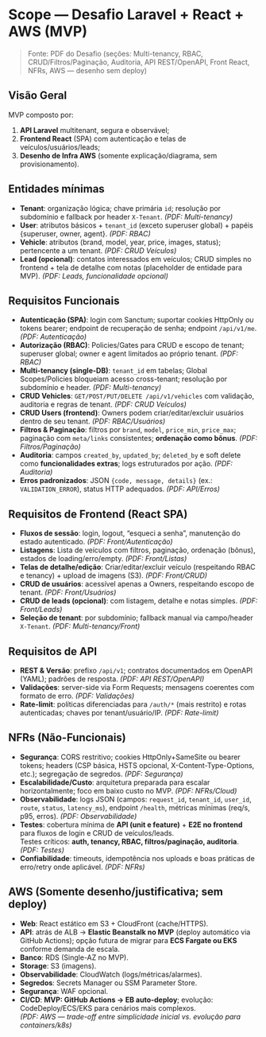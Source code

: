 # Scope — Desafio Laravel + React + AWS (MVP)

> Fonte: PDF do Desafio (seções: Multi-tenancy, RBAC, CRUD/Filtros/Paginação, Auditoria, API REST/OpenAPI, Front React, NFRs, AWS — desenho sem deploy)

## Visão Geral
MVP composto por:  
1) **API Laravel** multitenant, segura e observável;  
2) **Frontend React** (SPA) com autenticação e telas de veículos/usuários/leads;  
3) **Desenho de Infra AWS** (somente explicação/diagrama, sem provisionamento).

## Entidades mínimas
* **Tenant**: organização lógica; chave primária `id`; resolução por subdomínio e fallback por header `X-Tenant`. *(PDF: Multi-tenancy)*
* **User**: atributos básicos + `tenant_id` (exceto superuser global) + papéis {superuser, owner, agent}. *(PDF: RBAC)*
* **Vehicle**: atributos (brand, model, year, price, images, status); pertencente a um tenant. *(PDF: CRUD Veículos)*
* **Lead (opcional)**: contatos interessados em veículos; CRUD simples no frontend + tela de detalhe com notas (placeholder de entidade para MVP). *(PDF: Leads, funcionalidade opcional)*

## Requisitos Funcionais
* **Autenticação (SPA)**: login com Sanctum; suportar cookies HttpOnly *ou* tokens bearer; endpoint de recuperação de senha; endpoint `/api/v1/me`. *(PDF: Autenticação)*
* **Autorização (RBAC)**: Policies/Gates para CRUD e escopo de tenant; superuser global; owner e agent limitados ao próprio tenant. *(PDF: RBAC)*
* **Multi-tenancy (single-DB)**: `tenant_id` em tabelas; Global Scopes/Policies bloqueiam acesso cross-tenant; resolução por subdomínio e header. *(PDF: Multi-tenancy)*
* **CRUD Vehicles**: `GET/POST/PUT/DELETE /api/v1/vehicles` com validação, auditoria e regras de tenant. *(PDF: CRUD Veículos)*
* **CRUD Users (frontend)**: Owners podem criar/editar/excluir usuários dentro de seu tenant. *(PDF: RBAC/Usuários)*
* **Filtros & Paginação**: filtros por `brand`, `model`, `price_min`, `price_max`; paginação com `meta/links` consistentes; **ordenação como bônus**. *(PDF: Filtros/Paginação)*
* **Auditoria**: campos `created_by`, `updated_by`; `deleted_by` e soft delete como **funcionalidades extras**; logs estruturados por ação. *(PDF: Auditoria)*
* **Erros padronizados**: JSON `{code, message, details}` (ex.: `VALIDATION_ERROR`), status HTTP adequados. *(PDF: API/Erros)*

## Requisitos de Frontend (React SPA)
* **Fluxos de sessão**: login, logout, “esqueci a senha”, manutenção do estado autenticado. *(PDF: Front/Autenticação)*
* **Listagens**: Lista de veículos com filtros, paginação, ordenação (bônus), estados de loading/erro/empty. *(PDF: Front/Listas)*
* **Telas de detalhe/edição**: Criar/editar/excluir veículo (respeitando RBAC e tenancy) + upload de imagens (S3). *(PDF: Front/CRUD)*
* **CRUD de usuários**: acessível apenas a Owners, respeitando escopo de tenant. *(PDF: Front/Usuários)*
* **CRUD de leads (opcional)**: com listagem, detalhe e notas simples. *(PDF: Front/Leads)*
* **Seleção de tenant**: por subdomínio; fallback manual via campo/header `X-Tenant`. *(PDF: Multi-tenancy/Front)*

## Requisitos de API
* **REST & Versão**: prefixo `/api/v1`; contratos documentados em OpenAPI (YAML); padrões de resposta. *(PDF: API REST/OpenAPI)*
* **Validações**: server-side via Form Requests; mensagens coerentes com formato de erro. *(PDF: Validações)*
* **Rate-limit**: políticas diferenciadas para `/auth/*` (mais restrito) e rotas autenticadas; chaves por tenant/usuário/IP. *(PDF: Rate-limit)*

## NFRs (Não-Funcionais)
* **Segurança**: CORS restritivo; cookies HttpOnly+SameSite ou bearer tokens; headers (CSP básica, HSTS opcional, X-Content-Type-Options, etc.); segregação de segredos. *(PDF: Segurança)*
* **Escalabilidade/Custo**: arquitetura preparada para escalar horizontalmente; foco em baixo custo no MVP. *(PDF: NFRs/Cloud)*
* **Observabilidade**: logs JSON (campos: `request_id`, `tenant_id`, `user_id`, `route`, `status`, `latency_ms`), endpoint `/health`, métricas mínimas (req/s, p95, erros). *(PDF: Observabilidade)*
* **Testes**: cobertura mínima de **API (unit e feature)** + **E2E no frontend** para fluxos de login e CRUD de veículos/leads.  
   Testes críticos: **auth, tenancy, RBAC, filtros/paginação, auditoria**. *(PDF: Testes)*
* **Confiabilidade**: timeouts, idempotência nos uploads e boas práticas de erro/retry onde aplicável. *(PDF: NFRs)*

## AWS (Somente desenho/justificativa; sem deploy)
* **Web**: React estático em S3 + CloudFront (cache/HTTPS).
* **API**: atrás de ALB → **Elastic Beanstalk no MVP** (deploy automático via GitHub Actions); opção futura de migrar para **ECS Fargate ou EKS** conforme demanda de escala.  
* **Banco**: RDS (Single-AZ no MVP).  
* **Storage**: S3 (imagens).  
* **Observabilidade**: CloudWatch (logs/métricas/alarmes).  
* **Segredos**: Secrets Manager ou SSM Parameter Store.  
* **Segurança**: WAF opcional.  
* **CI/CD**: **MVP: GitHub Actions → EB auto-deploy**; evolução: CodeDeploy/ECS/EKS para cenários mais complexos.  
*(PDF: AWS — trade-off entre simplicidade inicial vs. evolução para containers/k8s)*
